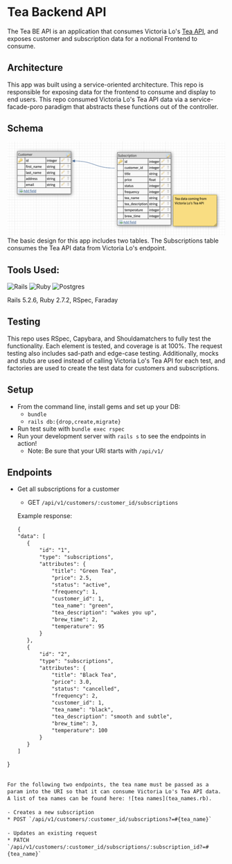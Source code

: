 # Tea Backend API
The Tea BE API is an application that consumes Victoria Lo's [Tea API](https://github.com/victoria-lo/TAPI), and exposes customer and subscription data for a notional Frontend to consume.

## Architecture

This app was built using a service-oriented architecture. This repo is responsible for exposing data for the frontend to consume and display to end users. This repo consumed Victoria Lo's Tea API data via a service-facade-poro paradigm that abstracts these functions out of the controller.

## Schema

![Tea BE Schema](app/channels/schema.png)
The basic design for this app includes two tables. The Subscriptions table consumes the Tea API data from Victoria Lo's endpoint.

## Tools Used:

![Rails](https://img.shields.io/badge/rails-%23CC0000.svg?style=for-the-badge&logo=ruby-on-rails&logoColor=white)
![Ruby](https://img.shields.io/badge/ruby-%23CC342D.svg?style=for-the-badge&logo=ruby&logoColor=white)
![Postgres](https://img.shields.io/badge/postgres-%23316192.svg?style=for-the-badge&logo=postgresql&logoColor=white)

Rails 5.2.6, Ruby 2.7.2, RSpec, Faraday

## Testing
This repo uses RSpec, Capybara, and Shouldamatchers to fully test the functionality. Each element is tested, and coverage is at 100%. The request testing also includes sad-path and edge-case testing. Additionally, mocks and stubs are used instead of calling Victoria Lo's Tea API for each test, and factories are used to create the test data for customers and subscriptions.

## Setup

* From the command line, install gems and set up your DB:
  * `bundle`
  * `rails db:{drop,create,migrate}`
* Run test suite with `bundle exec rspec`
* Run your development server with `rails s` to see the endpoints in action!
  * Note: Be sure that your URI starts with `/api/v1/`

## Endpoints
- Get all subscriptions for a customer
   *  GET `/api/v1/customers/:customer_id/subscriptions`

   Example response:
     ```
     {
    "data": [
        {
            "id": "1",
            "type": "subscriptions",
            "attributes": {
                "title": "Green Tea",
                "price": 2.5,
                "status": "active",
                "frequency": 1,
                "customer_id": 1,
                "tea_name": "green",
                "tea_description": "wakes you up",
                "brew_time": 2,
                "temperature": 95
            }
        },
        {
            "id": "2",
            "type": "subscriptions",
            "attributes": {
                "title": "Black Tea",
                "price": 3.0,
                "status": "cancelled",
                "frequency": 2,
                "customer_id": 1,
                "tea_name": "black",
                "tea_description": "smooth and subtle",
                "brew_time": 3,
                "temperature": 100
            }
        }
    ]
}
  ```

  For the following two endpoints, the tea name must be passed as a param into the URI so that it can consume Victoria Lo's Tea API data. A list of tea names can be found here: ![tea names](tea_names.rb).
  
- Creates a new subscription
  * POST `/api/v1/customers/:customer_id/subscriptions?=#{tea_name}`

- Updates an existing request
  * PATCH `/api/v1/customers/:customer_id/subscriptions/:subscription_id?=#{tea_name}`
